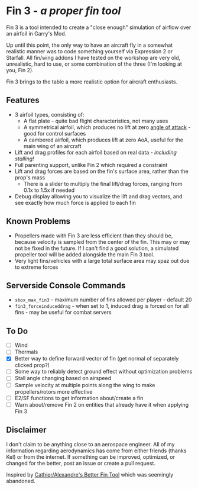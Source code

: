 # Fin 3 - *a proper fin tool*

Fin 3 is a tool intended to create a "close enough" simulation of airflow over an airfoil in Garry's Mod.

Up until this point, the only way to have an aircraft fly in a somewhat realistic manner was to code something yourself via Expression 2 or Starfall. All fin/wing addons I have tested on the workshop are very old, unrealistic, hard to use, or some combination of the three (I'm looking at you, Fin 2).

Fin 3 brings to the table a more realistic option for aircraft enthusiasts.

## Features
- 3 airfoil types, consisting of:
    - A flat plate - quite bad flight characteristics, not many uses
    - A symmetrical airfoil, which produces no lift at zero [angle of attack](https://en.wikipedia.org/wiki/Angle_of_attack) - good for control surfaces
    - A cambered airfoil, which produces lift at zero AoA, useful for the main wing of an aircraft
- Lift and drag profiles for each airfoil based on real data - *including stalling!*
- Full parenting support, unlike Fin 2 which required a constraint
- Lift and drag forces are based on the fin's surface area, rather than the prop's mass
    - There is a slider to multiply the final lift/drag forces, ranging from 0.1x to 1.5x if needed
- Debug display allowing you to visualize the lift and drag vectors, and see exactly how much force is applied to each fin

## Known Problems
- Propellers made with Fin 3 are less efficient than they should be, because velocity is sampled from the center of the fin. This may or may not be fixed in the future. If I can't find a good solution, a simulated propeller tool will be added alongside the main Fin 3 tool.
- Very light fins/vehicles with a large total surface area may spaz out due to extreme forces

## Serverside Console Commands
- `sbox_max_fin3` - maximum number of fins allowed per player - default 20
- `fin3_forceinduceddrag` - when set to 1, induced drag is forced on for all fins - may be useful for combat servers

## To Do
- [ ] Wind
- [ ] Thermals
- [x] Better way to define forward vector of fin (get normal of separately clicked prop?)
- [ ] Some way to reliably detect ground effect without optimization problems
- [ ] Stall angle changing based on airspeed
- [ ] Sample velocity at multiple points along the wing to make propellers/rotors more effective
- [ ] E2/SF functions to get information about/create a fin
- [ ] Warn about/remove Fin 2 on entities that already have it when applying Fin 3

## Disclaimer
I don't claim to be anything close to an aerospace engineer. All of my information regarding aerodynamics has come from either friends (thanks Kel) or from the internet. If something can be improved, optimized, or changed for the better, post an issue or create a pull request.

Inspired by [Cathier/Alexandre's Better Fin Tool](https://github.com/Cathier/better-fin-tool/tree/master) which was seemingly abandoned.
